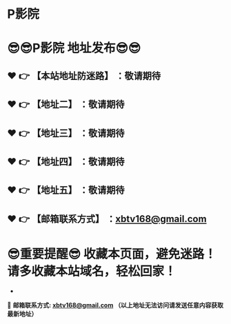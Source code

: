 # P影院
:sunglasses::sunglasses:P影院 地址发布:sunglasses::sunglasses:
==
:heart: :point_right: 【本站地址防迷路】 ：敬请期待
------
:heart: :point_right: 【地址二】 ：敬请期待
------
:heart: :point_right: 【地址三】 ：敬请期待
------
:heart: :point_right: 【地址四】 ：敬请期待
------
:heart: :point_right: 【地址五】 ：敬请期待
------
:heart: :point_right: 【邮箱联系方式】 ：xbtv168@gmail.com
------
:sunglasses:重要提醒:sunglasses: 收藏本页面，避免迷路！请多收藏本站域名，轻松回家！
==

-

:e-mail: __邮箱联系方式: xbtv168@gmail.com （以上地址无法访问请发送任意内容获取最新地址）__
